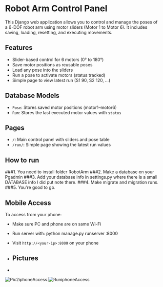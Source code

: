 # Robot Arm Control Panel

This Django web application allows you to control and manage the poses of a 6-DOF robot arm using motor sliders (Motor 1 to Motor 6). It includes saving, loading, resetting, and executing movements.

## Features

- Slider-based control for 6 motors (0° to 180°)
- Save motor positions as reusable poses
- Load any pose into the sliders
- Run a pose to activate motors (status tracked)
- Simple page to view latest run (S1 90, S2 120, ...)

## Database Models

- `Pose`: Stores saved motor positions (motor1–motor6)
- `Run`: Stores the last executed motor values with `status`

## Pages

- `/`: Main control panel with sliders and pose table
- `/run/`: Simple page showing the latest run values

## How to run
###1. You need to install folder RobotArm 
###2. Make a database on your Pgadmin 
###3. Add your database info in settings.py where there is a small DATABASE info I did put note there.
###4. Make migrate and migration runs.
###5. You're good to go. 

## Mobile Access 

To access from your phone:
- Make sure PC and phone are on same Wi-Fi
- Run server with:
python manage.py runserver <your-ip>:8000
- Visit `http://<your-ip>:8000` on your phone

- ## Pictures
- 
![Pic2iphoneAccess](https://github.com/user-attachments/assets/9ccf28c8-9caf-4510-9546-0ee937998ebf)
![RuniphoneAccess](https://github.com/user-attachments/assets/dfd0e584-68f0-4c66-bf2e-106a089c1859)

